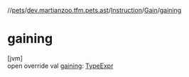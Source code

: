//[pets](../../../../index.md)/[dev.martianzoo.tfm.pets.ast](../../index.md)/[Instruction](../index.md)/[Gain](index.md)/[gaining](gaining.md)

# gaining

[jvm]\
open override val [gaining](gaining.md): [TypeExpr](../../-type-expr/index.md)
